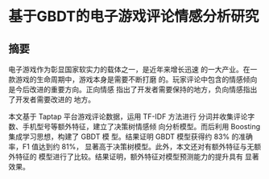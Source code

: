 # 基于GBDT的电子游戏评论情感分析研究
## 摘要
电子游戏作为彰显国家软实力的载体之一，是近年来增长迅速
的一大产业。在一款游戏的生命周期中，游戏本身是需要不断打磨
的。玩家评论中包含的情感倾向是今后改进的重要方向。正向情感
指出了开发者需要保持的地方，负向情感指出了开发者需要改进的
地方。


本文基于 Taptap 平台游戏评论数据，运用 TF-IDF 方法进行
分词并收集评论字数、手机型号等额外特征，建立了决策树情感倾
向分析模型。而后利用 Boosting 集成学习思想，构建了 GBDT 模
型。结果证明 GBDT 模型获得约 83% 的准确率，F1 值达到约 81%，
显著高于决策树模型。此外，本文还对有额外特征与无额外特征的
模型进行了比较。结果证明，额外特征对模型预测能力的提升具有
显著效果。
